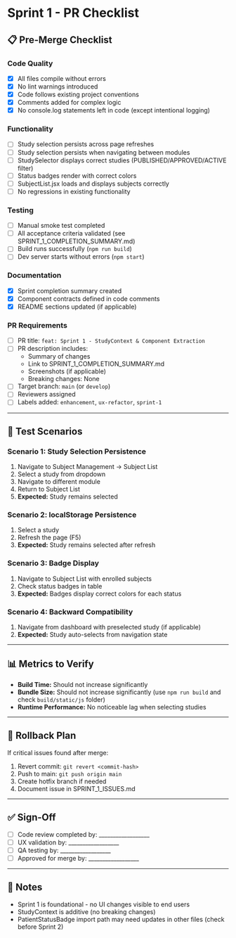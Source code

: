 # Sprint 1 - PR Checklist

## 📋 Pre-Merge Checklist

### **Code Quality**
- [x] All files compile without errors
- [x] No lint warnings introduced
- [x] Code follows existing project conventions
- [x] Comments added for complex logic
- [x] No console.log statements left in code (except intentional logging)

### **Functionality**
- [ ] Study selection persists across page refreshes
- [ ] Study selection persists when navigating between modules
- [ ] StudySelector displays correct studies (PUBLISHED/APPROVED/ACTIVE filter)
- [ ] Status badges render with correct colors
- [ ] SubjectList.jsx loads and displays subjects correctly
- [ ] No regressions in existing functionality

### **Testing**
- [ ] Manual smoke test completed
- [ ] All acceptance criteria validated (see SPRINT_1_COMPLETION_SUMMARY.md)
- [ ] Build runs successfully (`npm run build`)
- [ ] Dev server starts without errors (`npm start`)

### **Documentation**
- [x] Sprint completion summary created
- [x] Component contracts defined in code comments
- [x] README sections updated (if applicable)

### **PR Requirements**
- [ ] PR title: `feat: Sprint 1 - StudyContext & Component Extraction`
- [ ] PR description includes:
  - Summary of changes
  - Link to SPRINT_1_COMPLETION_SUMMARY.md
  - Screenshots (if applicable)
  - Breaking changes: None
- [ ] Target branch: `main` (or `develop`)
- [ ] Reviewers assigned
- [ ] Labels added: `enhancement`, `ux-refactor`, `sprint-1`

---

## 🧪 Test Scenarios

### **Scenario 1: Study Selection Persistence**
1. Navigate to Subject Management → Subject List
2. Select a study from dropdown
3. Navigate to different module
4. Return to Subject List
5. **Expected:** Study remains selected

### **Scenario 2: localStorage Persistence**
1. Select a study
2. Refresh the page (F5)
3. **Expected:** Study remains selected after refresh

### **Scenario 3: Badge Display**
1. Navigate to Subject List with enrolled subjects
2. Check status badges in table
3. **Expected:** Badges display correct colors for each status

### **Scenario 4: Backward Compatibility**
1. Navigate from dashboard with preselected study (if applicable)
2. **Expected:** Study auto-selects from navigation state

---

## 📊 Metrics to Verify

- **Build Time:** Should not increase significantly
- **Bundle Size:** Should not increase significantly (use `npm run build` and check `build/static/js` folder)
- **Runtime Performance:** No noticeable lag when selecting studies

---

## 🚨 Rollback Plan

If critical issues found after merge:
1. Revert commit: `git revert <commit-hash>`
2. Push to main: `git push origin main`
3. Create hotfix branch if needed
4. Document issue in SPRINT_1_ISSUES.md

---

## ✅ Sign-Off

- [ ] Code review completed by: __________________
- [ ] UX validation by: __________________
- [ ] QA testing by: __________________
- [ ] Approved for merge by: __________________

---

## 📝 Notes

- Sprint 1 is foundational - no UI changes visible to end users
- StudyContext is additive (no breaking changes)
- PatientStatusBadge import path may need updates in other files (check before Sprint 2)
